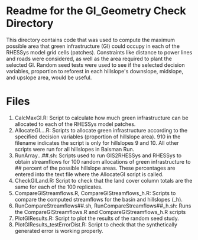 # Readme for the GI_Geometry Check Directory
This directory contains code that was used to compute the maximum possible area that green infrastructure (GI) could occupy in each of the RHESSys model grid cells (patches). Constraints like distance to power lines and roads were considered, as well as the area required to plant the selected GI. Random seed tests were used to see if the selected decision variables, proportion to reforest in each hillslope's downslope, midslope, and upslope area, would be useful.

# Files
1. CalcMaxGI.R: Script to calculate how much green infrastructure can be allocated to each of the RHESSys model patches.
2. AllocateGI....R: Scripts to allocate green infrastructure according to the specified decision variables (proportion of hillslope area). 910 in the filename indicates the script is only for hillslopes 9 and 10. All other scripts were run for all hillslopes in Baisman Run.
3. RunArray...##.sh: Scripts used to run GIS2RHESSys and RHESSys to obtain streamflows for 100 random allocations of green infrastructure to ## percent of the possible hillslope areas. These percentages are entered into the text file where the AllocateGI script is called.
4. CheckGILand.R: Script to check that the land cover column totals are the same for each of the 100 replicates.
5. CompareGIStreamflows.R, CompareGIStreamflows_h.R: Scripts to compare the computed streamflows for the basin and hillslopes (\_h).
6. RunCompareStreamflows##.sh, RunCompareStreamflows##\_h.sh: Runs the CompareGIStreamflows.R and CompareGIStreamflows_h.R scripts
7. PlotGIResults.R: Script to plot the results of the random seed study.
8. PlotGIResults_testErrorDist.R: Script to check that the synthetically generated error is working properly.

